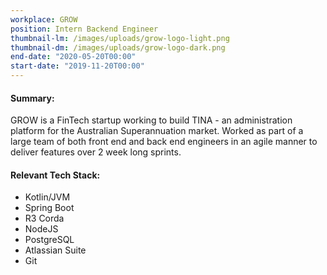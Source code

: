 ```yaml
---
workplace: GROW
position: Intern Backend Engineer
thumbnail-lm: /images/uploads/grow-logo-light.png
thumbnail-dm: /images/uploads/grow-logo-dark.png
end-date: "2020-05-20T00:00"
start-date: "2019-11-20T00:00"
---
```


#### Summary:

GROW is a FinTech startup working to build TINA - an administration platform for the Australian Superannuation market. Worked as part of a large team of both front end and back end engineers in an agile manner to deliver features over 2 week long sprints.

#### Relevant Tech Stack:

- Kotlin/JVM
- Spring Boot
- R3 Corda
- NodeJS
- PostgreSQL
- Atlassian Suite
- Git
